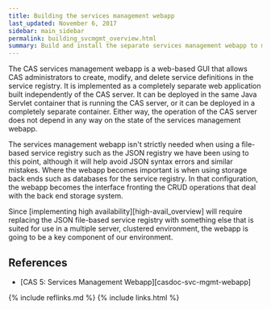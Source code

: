 ```yaml
---
title: Building the services management webapp
last_updated: November 6, 2017
sidebar: main_sidebar
permalink: building_svcmgmt_overview.html
summary: Build and install the separate services management webapp to make it easier to manage the service registry and prepare for managing the service registry in a high availability environment.
---
```


The CAS services management webapp is a web-based GUI that allows CAS administrators to create, modify, and delete service definitions in the service registry. It is implemented as a completely separate web application built independently of the CAS server. It can be deployed in the same Java Servlet container that is running the CAS server, or it can be deployed in a completely separate container. Either way, the operation of the CAS server does not depend in any way on the state of the services management webapp.

The services management webapp isn't strictly needed when using a file-based service registry such as the JSON registry we have been using to this point, although it will help avoid JSON syntax errors and similar mistakes. Where the webapp becomes important is when using storage back ends such as databases for the service registry. In that configuration, the webapp becomes the interface fronting the CRUD operations that deal with the back end storage system.

Since [implementing high availability][high-avail_overview] will require replacing the JSON file-based service registry with something else that is suited for use in a multiple server, clustered environment, the webapp is going to be a key component of our environment.

## References

* [CAS 5: Services Management Webapp][casdoc-svc-mgmt-webapp]

{% include reflinks.md %}
{% include links.html %}
